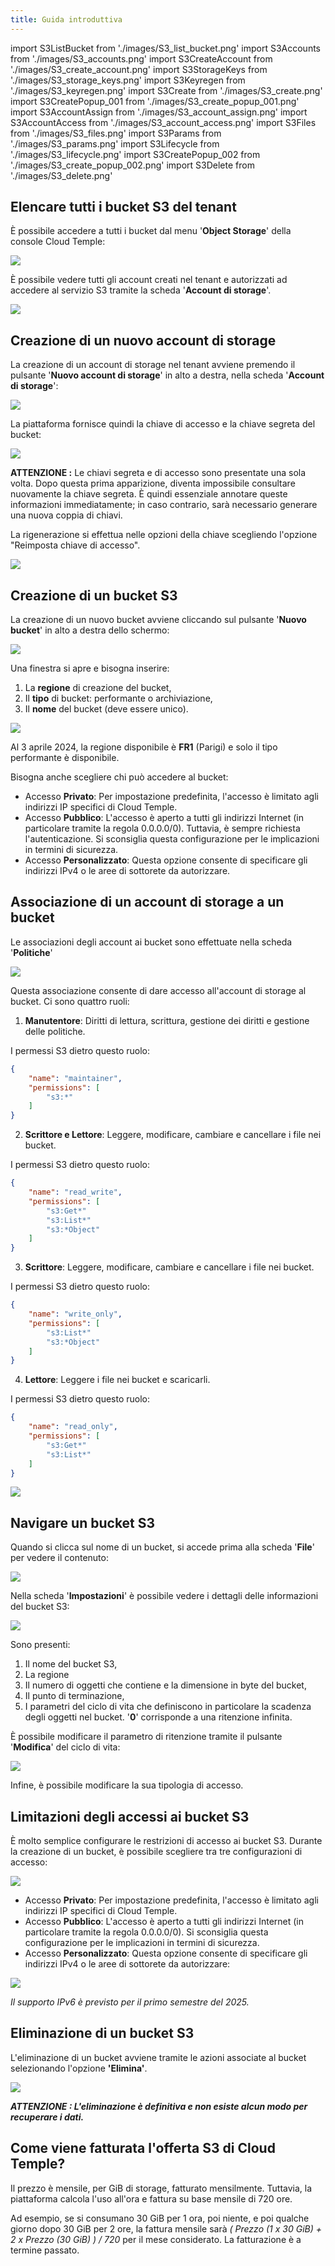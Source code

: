 ```yaml
---
title: Guida introduttiva
---
```

import S3ListBucket from './images/S3_list_bucket.png'
import S3Accounts from './images/S3_accounts.png'
import S3CreateAccount from './images/S3_create_account.png'
import S3StorageKeys from './images/S3_storage_keys.png'
import S3Keyregen from './images/S3_keyregen.png'
import S3Create from './images/S3_create.png'
import S3CreatePopup_001 from './images/S3_create_popup_001.png'
import S3AccountAssign from './images/S3_account_assign.png'
import S3AccountAccess from './images/S3_account_access.png'
import S3Files from './images/S3_files.png'
import S3Params from './images/S3_params.png'
import S3Lifecycle from './images/S3_lifecycle.png'
import S3CreatePopup_002 from './images/S3_create_popup_002.png'
import S3Delete from './images/S3_delete.png'


## Elencare tutti i bucket S3 del tenant

È possibile accedere a tutti i bucket dal menu '__Object Storage__' della console Cloud Temple:

<img src={S3ListBucket} />

È possibile vedere tutti gli account creati nel tenant e autorizzati ad accedere al servizio S3 tramite la scheda '__Account di storage__'.

<img src={S3Accounts} />

## Creazione di un nuovo account di storage

La creazione di un account di storage nel tenant avviene premendo il pulsante '__Nuovo account di storage__' in alto a destra, nella scheda '__Account di storage__':

<img src={S3CreateAccount} />

La piattaforma fornisce quindi la chiave di accesso e la chiave segreta del bucket:

<img src={S3StorageKeys} />

__ATTENZIONE :__ Le chiavi segreta e di accesso sono presentate una sola volta. Dopo questa prima apparizione, diventa impossibile consultare nuovamente la chiave segreta. È quindi essenziale annotare queste informazioni immediatamente; in caso contrario, sarà necessario generare una nuova coppia di chiavi.

La rigenerazione si effettua nelle opzioni della chiave scegliendo l'opzione "Reimposta chiave di accesso".

<img src={S3Keyregen} />


## Creazione di un bucket S3

La creazione di un nuovo bucket avviene cliccando sul pulsante '__Nuovo bucket__' in alto a destra dello schermo:

<img src={S3Create} />

Una finestra si apre e bisogna inserire:

1. La **regione** di creazione del bucket,
2. Il **tipo** di bucket: performante o archiviazione,
3. Il **nome** del bucket (deve essere unico).

<img src={S3CreatePopup_001} />

Al 3 aprile 2024, la regione disponibile è **FR1** (Parigi) e solo il tipo performante è disponibile.

Bisogna anche scegliere chi può accedere al bucket:

- Accesso **Privato**: Per impostazione predefinita, l'accesso è limitato agli indirizzi IP specifici di Cloud Temple.
- Accesso **Pubblico**: L'accesso è aperto a tutti gli indirizzi Internet (in particolare tramite la regola 0.0.0.0/0). Tuttavia, è sempre richiesta l'autenticazione. Si sconsiglia questa configurazione per le implicazioni in termini di sicurezza.
- Accesso **Personalizzato**: Questa opzione consente di specificare gli indirizzi IPv4 o le aree di sottorete da autorizzare.

## Associazione di un account di storage a un bucket

Le associazioni degli account ai bucket sono effettuate nella scheda '__Politiche__'

<img src={S3AccountAssign} />

Questa associazione consente di dare accesso all'account di storage al bucket. Ci sono quattro ruoli:

1. **Manutentore**: Diritti di lettura, scrittura, gestione dei diritti e gestione delle politiche.

I permessi S3 dietro questo ruolo:
```json
{
    "name": "maintainer",
    "permissions": [
        "s3:*"
    ]
}
```

2. **Scrittore e Lettore**: Leggere, modificare, cambiare e cancellare i file nei bucket.

I permessi S3 dietro questo ruolo:
```json
{
    "name": "read_write",
    "permissions": [
        "s3:Get*"
        "s3:List*"
        "s3:*Object"
    ]
}
```

3. **Scrittore**: Leggere, modificare, cambiare e cancellare i file nei bucket.

I permessi S3 dietro questo ruolo:
```json
{
    "name": "write_only",
    "permissions": [
        "s3:List*"
        "s3:*Object"
    ]
}
```

4. **Lettore**: Leggere i file nei bucket e scaricarli.

I permessi S3 dietro questo ruolo:
```json
{
    "name": "read_only",
    "permissions": [
        "s3:Get*"
        "s3:List*"
    ]
}
```

<img src={S3AccountAccess} />

## Navigare un bucket S3

Quando si clicca sul nome di un bucket, si accede prima alla scheda '__File__' per vedere il contenuto:

<img src={S3Files} />

Nella scheda '__Impostazioni__' è possibile vedere i dettagli delle informazioni del bucket S3:

<img src={S3Params} />

Sono presenti:

1. Il nome del bucket S3,
2. La regione
3. Il numero di oggetti che contiene e la dimensione in byte del bucket,
4. Il punto di terminazione,
5. I parametri del ciclo di vita che definiscono in particolare la scadenza degli oggetti nel bucket. '__0__' corrisponde a una ritenzione infinita.

È possibile modificare il parametro di ritenzione tramite il pulsante '__Modifica__' del ciclo di vita:

<img src={S3Lifecycle} />

Infine, è possibile modificare la sua tipologia di accesso.

## Limitazioni degli accessi ai bucket S3

È molto semplice configurare le restrizioni di accesso ai bucket S3. Durante la creazione di un bucket, è possibile scegliere tra tre configurazioni di accesso:

<img src={S3CreatePopup_001} />

- Accesso **Privato**: Per impostazione predefinita, l'accesso è limitato agli indirizzi IP specifici di Cloud Temple.
- Accesso **Pubblico**: L'accesso è aperto a tutti gli indirizzi Internet (in particolare tramite la regola 0.0.0.0/0). Si sconsiglia questa configurazione per le implicazioni in termini di sicurezza.
- Accesso **Personalizzato**: Questa opzione consente di specificare gli indirizzi IPv4 o le aree di sottorete da autorizzare:

<img src={S3CreatePopup_002} />

*Il supporto IPv6 è previsto per il primo semestre del 2025.*

## Eliminazione di un bucket S3

L'eliminazione di un bucket avviene tramite le azioni associate al bucket selezionando l'opzione __'Elimina'__.

<img src={S3Delete} />

_**ATTENZIONE : L'eliminazione è definitiva e non esiste alcun modo per recuperare i dati.**_

## Come viene fatturata l'offerta S3 di Cloud Temple?

Il prezzo è mensile, per GiB di storage, fatturato mensilmente. Tuttavia, la piattaforma calcola l'uso all'ora e fattura su base mensile di 720 ore.

Ad esempio, se si consumano 30 GiB per 1 ora, poi niente, e poi qualche giorno dopo 30 GiB per 2 ore, la fattura mensile sarà *( Prezzo (1 x 30 GiB) + 2 x Prezzo (30 GiB) ) / 720* per il mese considerato. La fatturazione è a termine passato.